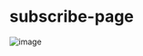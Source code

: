 # subscribe-page
![image](https://github.com/RACHAPUDISAISREE/subscribe-page/assets/144793915/5741d4c1-7fd6-448e-8397-35fd3bedd81e)
